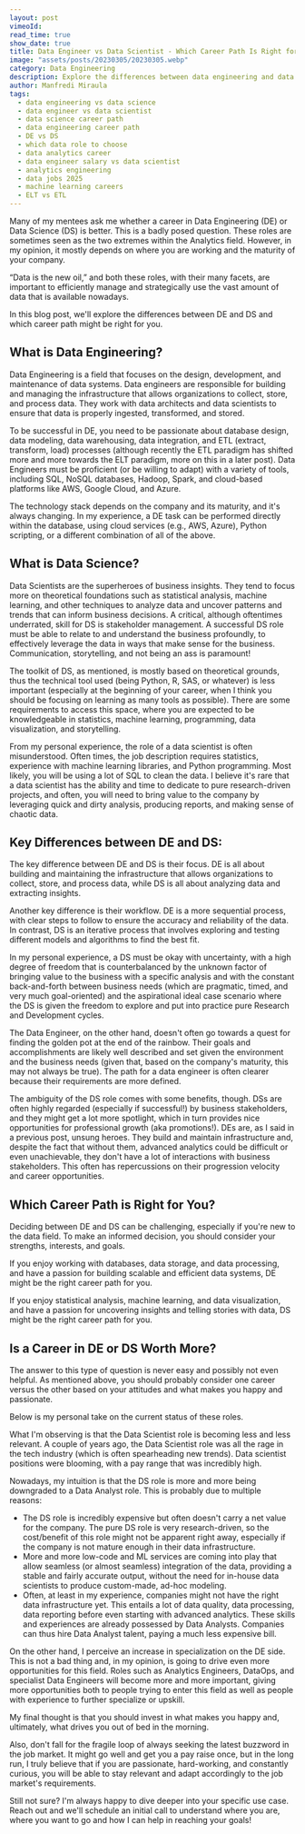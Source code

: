 ```yaml
---
layout: post
vimeoId: 
read_time: true
show_date: true
title: Data Engineer vs Data Scientist - Which Career Path Is Right for You?
image: "assets/posts/20230305/20230305.webp"
category: Data Engineering
description: Explore the differences between data engineering and data science—from tools to mindset, salary trends to long-term career growth. Discover which role suits you best.
author: Manfredi Miraula
tags:
  - data engineering vs data science
  - data engineer vs data scientist
  - data science career path
  - data engineering career path
  - DE vs DS
  - which data role to choose
  - data analytics career
  - data engineer salary vs data scientist
  - analytics engineering
  - data jobs 2025
  - machine learning careers
  - ELT vs ETL
---
```


Many of my mentees ask me whether a career in Data Engineering (DE) or Data Science (DS) is better. This is a badly posed question. These roles are sometimes seen as the two extremes within the Analytics field. However, in my opinion, it mostly depends on where you are working and the maturity of your company.

“Data is the new oil,” and both these roles, with their many facets, are important to efficiently manage and strategically use the vast amount of data that is available nowadays.

In this blog post, we'll explore the differences between DE and DS and which career path might be right for you.

## What is Data Engineering?

Data Engineering is a field that focuses on the design, development, and maintenance of data systems. Data engineers are responsible for building and managing the infrastructure that allows organizations to collect, store, and process data. They work with data architects and data scientists to ensure that data is properly ingested, transformed, and stored.

To be successful in DE, you need to be passionate about database design, data modeling, data warehousing, data integration, and ETL (extract, transform, load) processes (although recently the ETL paradigm has shifted more and more towards the ELT paradigm, more on this in a later post). Data Engineers must be proficient (or be willing to adapt) with a variety of tools, including SQL, NoSQL databases, Hadoop, Spark, and cloud-based platforms like AWS, Google Cloud, and Azure.

The technology stack depends on the company and its maturity, and it's always changing. In my experience, a DE task can be performed directly within the database, using cloud services (e.g., AWS, Azure), Python scripting, or a different combination of all of the above.

## What is Data Science?

Data Scientists are the superheroes of business insights. They tend to focus more on theoretical foundations such as statistical analysis, machine learning, and other techniques to analyze data and uncover patterns and trends that can inform business decisions. A critical, although oftentimes underrated, skill for DS is stakeholder management. A successful DS role must be able to relate to and understand the business profoundly, to effectively leverage the data in ways that make sense for the business. Communication, storytelling, and not being an ass is paramount!

The toolkit of DS, as mentioned, is mostly based on theoretical grounds, thus the technical tool used (being Python, R, SAS, or whatever) is less important (especially at the beginning of your career, when I think you should be focusing on learning as many tools as possible). There are some requirements to access this space, where you are expected to be knowledgeable in statistics, machine learning, programming, data visualization, and storytelling.

From my personal experience, the role of a data scientist is often misunderstood. Often times, the job description requires statistics, experience with machine learning libraries, and Python programming. Most likely, you will be using a lot of SQL to clean the data. I believe it's rare that a data scientist has the ability and time to dedicate to pure research-driven projects, and often, you will need to bring value to the company by leveraging quick and dirty analysis, producing reports, and making sense of chaotic data.

## Key Differences between DE and DS:

The key difference between DE and DS is their focus. DE is all about building and maintaining the infrastructure that allows organizations to collect, store, and process data, while DS is all about analyzing data and extracting insights.

Another key difference is their workflow. DE is a more sequential process, with clear steps to follow to ensure the accuracy and reliability of the data. In contrast, DS is an iterative process that involves exploring and testing different models and algorithms to find the best fit.

In my personal experience, a DS must be okay with uncertainty, with a high degree of freedom that is counterbalanced by the unknown factor of bringing value to the business with a specific analysis and with the constant back-and-forth between business needs (which are pragmatic, timed, and very much goal-oriented) and the aspirational ideal case scenario where the DS is given the freedom to explore and put into practice pure Research and Development cycles.

The Data Engineer, on the other hand, doesn't often go towards a quest for finding the golden pot at the end of the rainbow. Their goals and accomplishments are likely well described and set given the environment and the business needs (given that, based on the company's maturity, this may not always be true). The path for a data engineer is often clearer because their requirements are more defined.

The ambiguity of the DS role comes with some benefits, though. DSs are often highly regarded (especially if successful!) by business stakeholders, and they might get a lot more spotlight, which in turn provides nice opportunities for professional growth (aka promotions!). DEs are, as I said in a previous post, unsung heroes. They build and maintain infrastructure and, despite the fact that without them, advanced analytics could be difficult or even unachievable, they don't have a lot of interactions with business stakeholders. This often has repercussions on their progression velocity and career opportunities.


## **Which Career Path is Right for You?**
Deciding between DE and DS can be challenging, especially if you're new to the data field. To make an informed decision, you should consider your strengths, interests, and goals.

If you enjoy working with databases, data storage, and data processing, and have a passion for building scalable and efficient data systems, DE might be the right career path for you.

If you enjoy statistical analysis, machine learning, and data visualization, and have a passion for uncovering insights and telling stories with data, DS might be the right career path for you.

## **Is a Career in DE or DS Worth More?**

The answer to this type of question is never easy and possibly not even helpful. As mentioned above, you should probably consider one career versus the other based on your attitudes and what makes you happy and passionate.

Below is my personal take on the current status of these roles.

What I'm observing is that the Data Scientist role is becoming less and less relevant. A couple of years ago, the Data Scientist role was all the rage in the tech industry (which is often spearheading new trends). Data scientist positions were blooming, with a pay range that was incredibly high.

Nowadays, my intuition is that the DS role is more and more being downgraded to a Data Analyst role. This is probably due to multiple reasons:

- The DS role is incredibly expensive but often doesn't carry a net value for the company. The pure DS role is very research-driven, so the cost/benefit of this role might not be apparent right away, especially if the company is not mature enough in their data infrastructure.
- More and more low-code and ML services are coming into play that allow seamless (or almost seamless) integration of the data, providing a stable and fairly accurate output, without the need for in-house data scientists to produce custom-made, ad-hoc modeling.
- Often, at least in my experience, companies might not have the right data infrastructure yet. This entails a lot of data quality, data processing, data reporting before even starting with advanced analytics. These skills and experiences are already possessed by Data Analysts. Companies can thus hire Data Analyst talent, paying a much less expensive bill.

On the other hand, I perceive an increase in specialization on the DE side. This is not a bad thing and, in my opinion, is going to drive even more opportunities for this field. Roles such as Analytics Engineers, DataOps, and specialist Data Engineers will become more and more important, giving more opportunities both to people trying to enter this field as well as people with experience to further specialize or upskill.

My final thought is that you should invest in what makes you happy and, ultimately, what drives you out of bed in the morning.

Also, don't fall for the fragile loop of always seeking the latest buzzword in the job market. It might go well and get you a pay raise once, but in the long run, I truly believe that if you are passionate, hard-working, and constantly curious, you will be able to stay relevant and adapt accordingly to the job market's requirements.

Still not sure? I'm always happy to dive deeper into your specific use case. Reach out and we'll schedule an initial call to understand where you are, where you want to go and how I can help in reaching your goals!

